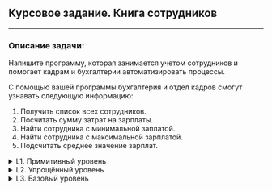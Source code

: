 ## Курсовое задание. Книга сотрудников

---
### Описание задачи:
Напишите программу, которая занимается учетом сотрудников и помогает кадрам и бухгалтерии автоматизировать процессы.

С помощью вашей программы бухгалтерия и отдел кадров смогут узнавать следующую информацию:

1. Получить список всех сотрудников.
2. Посчитать сумму затрат на зарплаты.
3. Найти сотрудника с минимальной заплатой.
4. Найти сотрудника с максимальной зарплатой.
5. Подсчитать среднее значение зарплат.
<details>
  <summary>L1. Примитивный уровень</summary>

1. Создать класс Employee, который содержит информацию о Ф.И.О., отделе и зарплате сотрудника. Отделы для простоты должны быть названы от 1 до 5.
2. Добавить статическую переменную-счетчик, которая будет отвечать за id.
3. Добавить в класс Employee поле id, которое проставляется из счетчика, а затем счетчик увеличивает свое значение.
4. Добавить возможность получать значения полей из Employee (геттеры) для всех полей.
5. Добавить возможность устанавливать значения полей отдела и зарплаты (сеттеры).
6. По умолчанию все поля должны передавать через конструктор (кроме id) и заполняться в нем (включая id, который нужно получить из счетчика).
7. Создать внутри класса с методом main поле типа Employee[10], которое будет выполнять роль «хранилища» для записей о сотрудниках.
8. Создать статические методы, которые будут взаимодействовать с массивом и предоставлять результат:
    1. Получить список всех сотрудников со всеми имеющимися по ним данными (вывести в консоль значения всех полей (toString)).
    2. Посчитать сумму затрат на зарплаты в месяц.
    3. Найти сотрудника с минимальной зарплатой.
    4. Найти сотрудника с максимальной зарплатой.
    5. Подсчитать среднее значение зарплат (можно использовать для этого метод из пункта b).
    6. Получить Ф.И.О. всех сотрудников (вывести в консоль).
<details>
  <summary>Критерии оценки </summary>

– Корректно создан класс Employee.

– Реализованы геттеры для всех полей класса.

– Реализованы сеттеры для всех полей класса.

– Создано поле типа Employee[10] для хранения записей о сотрудниках.

– Созданы методы, которые корректно выводят информацию:

- список всех сотрудников со всеми данными,
- поиск сотрудника с минимальной зарплатой,
- поиск сотрудника с максимальной зарплатой,
- подсчет среднего значения зарплат,
- список Ф.И.О. всех сотрудников.

– Программа работает корректно при изменении любых данных о сотрудниках и выводит верный результат.
</details>
</details>
<details>
  <summary>L2. Упрощённый уровень</summary>

Создать дополнительные статические методы для решения следующих задач.

1. Проиндексировать зарплату (вызвать изменение зарплат у всех сотрудников на величину аргумента в %).
2. Получить в качестве параметра номер отдела (1–5) и найти (всего 6 методов):
    1. Сотрудника с минимальной зарплатой.
    2. Сотрудника с максимальной зарплатой.
    3. Сумму затрат на зарплату по отделу.
    4. Среднюю зарплату по отделу (учесть, что количество людей в отделе отличается от employees.length).
    5. Проиндексировать зарплату всех сотрудников отдела на процент, который приходит в качестве параметра.
    6. Напечатать всех сотрудников отдела (все данные, кроме отдела).
3. Получить в качестве параметра число и найти:
    1. Всех сотрудников с зарплатой меньше числа (вывести id, Ф.И.О. и зарплатой в консоль).
    2. Всех сотрудников с зарплатой больше (или равно) числа (вывести id, Ф.И.О. и зарплатой в консоль).
<details>
  <summary>Критерии оценки </summary>

– С помощью **шести** методов можно вывести данные:

- сотрудник с минимальной зарплатой,
- сотрудник с максимальной зарплатой,
- сумма затрат на зарплату по отделу,
- средняя зарплата по отделу,
- индексация зарплаты на %,
- печать всех данных всех сотрудников одного отдела, кроме номера отдела.

– Реализован параметр поиска всех сотрудников с зарплатой больше определенного числа, которое можно указать.

– Реализован параметр поиска всех сотрудников с зарплатой меньше определенного числа, которое можно указать.

– Программа работает корректно при изменении любых данных о сотрудниках и выводит верный результат.
</details>
</details>
<details>
  <summary>L3. Базовый уровень</summary>


Привести структуру проекта к ООП.

1. Создать класс EmployeeBook.
2. Перенести хранилище сотрудников в него (массив), закрыть к нему доступ извне (сделать приватным).
3. Все статические методы по работе с массивом перенести в этот класс и сделать нестатическими.
4. Добавить несколько новых методов:
    1. Добавить нового сотрудника (создаем объект, заполняем поля, кладем в массив).
       Нужно найти свободную ячейку в массиве и добавить нового сотрудника в нее. Искать нужно всегда с начала, так как возможно добавление в ячейку удаленных ранее сотрудников.
    2. Удалить сотрудника (находим сотрудника по Ф.И.О. и/или id, обнуляем его ячейку в массиве).
5. Изменить сотрудника (получить сотрудника по Ф.И.О., модернизировать его запись):
    1. Изменить зарплату.
    2. Изменить отдел.
       Придумать архитектуру. Сделать или два метода, или один, но продумать его.
6. Получить Ф.И.О. всех сотрудников по отделам (напечатать список отделов и их сотрудников).
<details>
  <summary>Критерии оценки </summary>

– Создан класс EmployeeBook.

– Данные о сотрудниках перенесены в класс EmployeeBook.

– Реализованы метод добавления нового сотрудника.

– Реализован метод удаления сотрудника.

– Реализован метод изменения зарплаты сотрудника.

– Реализован метод изменения отдела.
</details>
</details>
